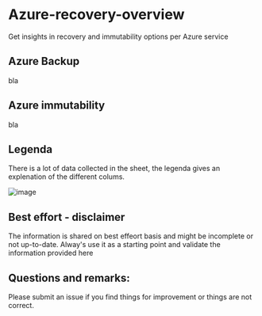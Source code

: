 # Azure-recovery-overview
Get insights in recovery and immutability options per Azure service

## Azure Backup

bla

## Azure immutability

bla


## Legenda

There is a lot of data collected in the sheet, the legenda gives an explenation of the different colums. 

![image](https://github.com/user-attachments/assets/8adb3a90-4792-457f-a470-d6e4a76604c0)


## Best effort - disclaimer
The information is shared on best effeort basis and might be incomplete or not up-to-date. Alway's use it as a starting point and validate the information provided here


## Questions and remarks:

Please submit an issue if you find things for improvement or things are not correct.
